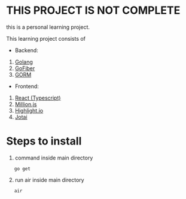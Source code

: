 # THIS PROJECT IS NOT COMPLETE

this is a personal learning project.

This learning project consists of

- Backend:

1. [Golang](https://go.dev/)
2. [GoFiber](https://gofiber.io/)
3. [GORM](https://gorm.io/index.html)

- Frontend:

1. [React (Typescript)](https://react.dev/)
2. [Million.js](https://million.dev/)
3. [Highlight.io](https://www.highlight.io/)
4. [Jotai](https://jotai.org/)

# Steps to install

1. command inside main directory

```
   go get
```

2. run air inside main directory

```
   air
```
